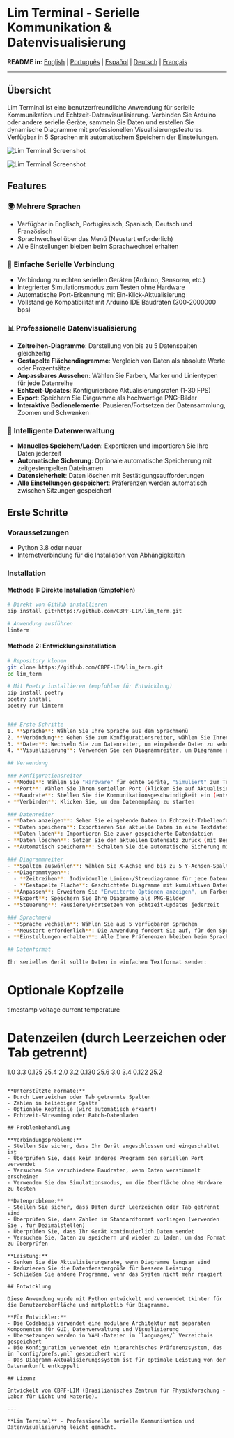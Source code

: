 # Lim Terminal - Serielle Kommunikation & Datenvisualisierung

**README in:** [English](../README.md) | [Português](README_pt-br.md) | [Español](README_es.md) | [Deutsch](README_de.md) | [Français](README_fr.md)

---

## Übersicht

Lim Terminal ist eine benutzerfreundliche Anwendung für serielle Kommunikation und Echtzeit-Datenvisualisierung. Verbinden Sie Arduino oder andere serielle Geräte, sammeln Sie Daten und erstellen Sie dynamische Diagramme mit professionellen Visualisierungsfeatures. Verfügbar in 5 Sprachen mit automatischem Speichern der Einstellungen.

![Lim Terminal Screenshot](shot.png)

![Lim Terminal Screenshot](shot_stacked.png)

## Features

### 🌍 **Mehrere Sprachen**
- Verfügbar in Englisch, Portugiesisch, Spanisch, Deutsch und Französisch
- Sprachwechsel über das Menü (Neustart erforderlich)
- Alle Einstellungen bleiben beim Sprachwechsel erhalten

### 📡 **Einfache Serielle Verbindung**
- Verbindung zu echten seriellen Geräten (Arduino, Sensoren, etc.)
- Integrierter Simulationsmodus zum Testen ohne Hardware
- Automatische Port-Erkennung mit Ein-Klick-Aktualisierung
- Vollständige Kompatibilität mit Arduino IDE Baudraten (300-2000000 bps)

### 📊 **Professionelle Datenvisualisierung**
- **Zeitreihen-Diagramme**: Darstellung von bis zu 5 Datenspalten gleichzeitig
- **Gestapelte Flächendiagramme**: Vergleich von Daten als absolute Werte oder Prozentsätze
- **Anpassbares Aussehen**: Wählen Sie Farben, Marker und Linientypen für jede Datenreihe
- **Echtzeit-Updates**: Konfigurierbare Aktualisierungsraten (1-30 FPS)
- **Export**: Speichern Sie Diagramme als hochwertige PNG-Bilder
- **Interaktive Bedienelemente**: Pausieren/Fortsetzen der Datensammlung, Zoomen und Schwenken

### 💾 **Intelligente Datenverwaltung**
- **Manuelles Speichern/Laden**: Exportieren und importieren Sie Ihre Daten jederzeit
- **Automatische Sicherung**: Optionale automatische Speicherung mit zeitgestempelten Dateinamen
- **Datensicherheit**: Daten löschen mit Bestätigungsaufforderungen
- **Alle Einstellungen gespeichert**: Präferenzen werden automatisch zwischen Sitzungen gespeichert

## Erste Schritte

### Voraussetzungen
- Python 3.8 oder neuer
- Internetverbindung für die Installation von Abhängigkeiten

### Installation

#### Methode 1: Direkte Installation (Empfohlen)
```bash
# Direkt von GitHub installieren
pip install git+https://github.com/CBPF-LIM/lim_term.git

# Anwendung ausführen
limterm
```

#### Methode 2: Entwicklungsinstallation
```bash
# Repository klonen
git clone https://github.com/CBPF-LIM/lim_term.git
cd lim_term

# Mit Poetry installieren (empfohlen für Entwicklung)
pip install poetry
poetry install
poetry run limterm


### Erste Schritte
1. **Sprache**: Wählen Sie Ihre Sprache aus dem Sprachmenü
2. **Verbindung**: Gehen Sie zum Konfigurationsreiter, wählen Sie Ihren seriellen Port und die Baudrate
3. **Daten**: Wechseln Sie zum Datenreiter, um eingehende Daten zu sehen
4. **Visualisierung**: Verwenden Sie den Diagrammreiter, um Diagramme aus Ihren Daten zu erstellen

## Verwendung

### Konfigurationsreiter
- **Modus**: Wählen Sie "Hardware" für echte Geräte, "Simuliert" zum Testen
- **Port**: Wählen Sie Ihren seriellen Port (klicken Sie auf Aktualisieren, um die Liste zu aktualisieren)
- **Baudrate**: Stellen Sie die Kommunikationsgeschwindigkeit ein (entsprechend Ihren Geräteeinstellungen)
- **Verbinden**: Klicken Sie, um den Datenempfang zu starten

### Datenreiter
- **Daten anzeigen**: Sehen Sie eingehende Daten in Echtzeit-Tabellenformat
- **Daten speichern**: Exportieren Sie aktuelle Daten in eine Textdatei
- **Daten laden**: Importieren Sie zuvor gespeicherte Datendateien
- **Daten löschen**: Setzen Sie den aktuellen Datensatz zurück (mit Bestätigung)
- **Automatisch speichern**: Schalten Sie die automatische Sicherung mit zeitgestempelten Dateinamen ein/aus

### Diagrammreiter
- **Spalten auswählen**: Wählen Sie X-Achse und bis zu 5 Y-Achsen-Spalten aus Ihren Daten
- **Diagrammtypen**:
  - **Zeitreihen**: Individuelle Linien-/Streudiagramme für jede Datenreihe
  - **Gestapelte Fläche**: Geschichtete Diagramme mit kumulativen Daten oder Prozentsätzen
- **Anpassen**: Erweitern Sie "Erweiterte Optionen anzeigen", um Farben, Marker, Aktualisierungsrate zu ändern
- **Export**: Speichern Sie Ihre Diagramme als PNG-Bilder
- **Steuerung**: Pausieren/Fortsetzen von Echtzeit-Updates jederzeit

### Sprachmenü
- **Sprache wechseln**: Wählen Sie aus 5 verfügbaren Sprachen
- **Neustart erforderlich**: Die Anwendung fordert Sie auf, für den Sprachwechsel neu zu starten
- **Einstellungen erhalten**: Alle Ihre Präferenzen bleiben beim Sprachwechsel erhalten

## Datenformat

Ihr serielles Gerät sollte Daten im einfachen Textformat senden:

```
# Optionale Kopfzeile
timestamp voltage current temperature

# Datenzeilen (durch Leerzeichen oder Tab getrennt)
1.0 3.3 0.125 25.4
2.0 3.2 0.130 25.6
3.0 3.4 0.122 25.2
```

**Unterstützte Formate:**
- Durch Leerzeichen oder Tab getrennte Spalten
- Zahlen in beliebiger Spalte
- Optionale Kopfzeile (wird automatisch erkannt)
- Echtzeit-Streaming oder Batch-Datenladen

## Problembehandlung

**Verbindungsprobleme:**
- Stellen Sie sicher, dass Ihr Gerät angeschlossen und eingeschaltet ist
- Überprüfen Sie, dass kein anderes Programm den seriellen Port verwendet
- Versuchen Sie verschiedene Baudraten, wenn Daten verstümmelt erscheinen
- Verwenden Sie den Simulationsmodus, um die Oberfläche ohne Hardware zu testen

**Datenprobleme:**
- Stellen Sie sicher, dass Daten durch Leerzeichen oder Tab getrennt sind
- Überprüfen Sie, dass Zahlen im Standardformat vorliegen (verwenden Sie . für Dezimalstellen)
- Überprüfen Sie, dass Ihr Gerät kontinuierlich Daten sendet
- Versuchen Sie, Daten zu speichern und wieder zu laden, um das Format zu überprüfen

**Leistung:**
- Senken Sie die Aktualisierungsrate, wenn Diagramme langsam sind
- Reduzieren Sie die Datenfenstergröße für bessere Leistung
- Schließen Sie andere Programme, wenn das System nicht mehr reagiert

## Entwicklung

Diese Anwendung wurde mit Python entwickelt und verwendet tkinter für die Benutzeroberfläche und matplotlib für Diagramme.

**Für Entwickler:**
- Die Codebasis verwendet eine modulare Architektur mit separaten Komponenten für GUI, Datenverwaltung und Visualisierung
- Übersetzungen werden in YAML-Dateien im `languages/` Verzeichnis gespeichert
- Die Konfiguration verwendet ein hierarchisches Präferenzsystem, das in `config/prefs.yml` gespeichert wird
- Das Diagramm-Aktualisierungssystem ist für optimale Leistung von der Datenankunft entkoppelt

## Lizenz

Entwickelt von CBPF-LIM (Brasilianisches Zentrum für Physikforschung - Labor für Licht und Materie).

---

**Lim Terminal** - Professionelle serielle Kommunikation und Datenvisualisierung leicht gemacht.
